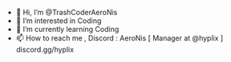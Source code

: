 - 👋 Hi, I’m @TrashCoderAeroNis
- 👀 I’m interested in Coding
- 🌱 I’m currently learning Coding
- 📫 How to reach me , Discord : AeroNis [ Manager at @hyplix ] discord.gg/hyplix

<!---
TrashCoderAeroNis/TrashCoderAeroNis is a ✨ special ✨ repository because its `README.md` (this file) appears on your GitHub profile.
You can click the Preview link to take a look at your changes.
--->
